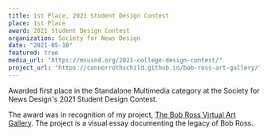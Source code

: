 ```yaml
---
title: 1st Place, 2021 Student Design Contest
place: 1st Place
award: 2021 Student Design Contest
organization: Society for News Design
date: "2021-05-10"
featured: true
media_url: "https://msusnd.org/2021-college-design-contest/"
project_url: "https://connorrothschild.github.io/bob-ross-art-gallery/"
---
```


Awarded first place in the Standalone Multimedia category at the Society for News Design's 2021 Student Design Contest. 

The award was in recognition of my project, [The Bob Ross Virtual Art Gallery](https://connorrothschild.com/project/bob-ross-art-gallery/). The project is a visual essay documenting the legacy of Bob Ross.